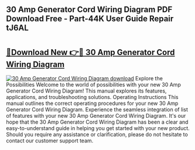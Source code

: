 ## 30 Amp Generator Cord Wiring Diagram PDF Download Free - Part-44K User Guide Repair tJ6AL

# <h2><a href="http://dfkxu2.blite.top/?on=30+Amp+Generator+Cord+Wiring+Diagram">🔗Download New 👉🔴 30 Amp Generator Cord Wiring Diagram</a></h2>

[![30 Amp Generator Cord Wiring Diagram download](https://i.imgur.com/lujVjoI.png)](http://dfkxu2.blite.top/?on=30+Amp+Generator+Cord+Wiring+Diagram)
Explore the Possibilities Welcome to the world of possibilities with your new 30 Amp Generator Cord Wiring Diagram! This manual explores its features, applications, and troubleshooting solutions. Operating Instructions This manual outlines the correct operating procedures for your new 30 Amp Generator Cord Wiring Diagram. Experience the seamless integration of list of features with your new 30 Amp Generator Cord Wiring Diagram. It's our hope that the 30 Amp Generator Cord Wiring Diagram has been a clear and easy-to-understand guide in helping you get started with your new product. Should you require any assistance or clarification, please do not hesitate to contact our customer support team.
